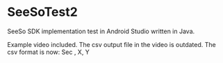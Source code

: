 # SeeSoTest2
SeeSo SDK implementation test in Android Studio written in Java.

Example video included. The csv output file in the video is outdated. The csv format is now: Sec , X, Y
